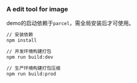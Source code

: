 ### A edit tool for image

demo的启动依赖于`parcel`，需全局安装后才可使用。

```bash
// 安装依赖
npm install

// 开发环境构建打包
npm run build:dev

// 生产环境构建打包压缩
npm run build:prod
```
